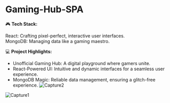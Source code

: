 # Gaming-Hub-SPA
🎮 **Tech Stack:**

React: Crafting pixel-perfect, interactive user interfaces.  
MongoDB: Managing data like a gaming maestro.

💻 **Project Highlights:**

- Unofficial Gaming Hub: A digital playground where gamers unite.
- React-Powered UI: Intuitive and dynamic interfaces for a seamless user experience.
- MongoDB Magic: Reliable data management, ensuring a glitch-free experience.
![Capture2](https://github.com/ErikLozanov/Gaming-Hub-SPA/assets/122800063/8c6e3db9-0800-416f-8940-608e010f9473)

![Capture1](https://github.com/ErikLozanov/Gaming-Hub-SPA/assets/122800063/8926dc18-619d-488a-9d66-b8c1a6b5df61)
